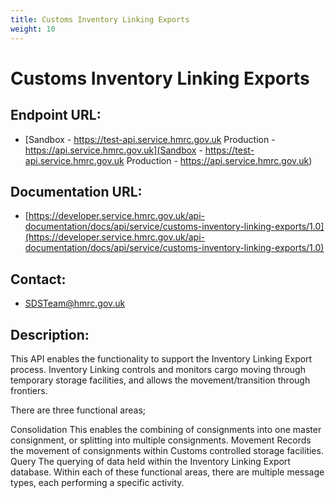 ```yaml
---
title: Customs Inventory Linking Exports
weight: 10
---
```


# Customs Inventory Linking Exports

## Endpoint URL:
 - [Sandbox - https://test-api.service.hmrc.gov.uk 
Production - https://api.service.hmrc.gov.uk](Sandbox - https://test-api.service.hmrc.gov.uk 
Production - https://api.service.hmrc.gov.uk)

## Documentation URL:
 - [https://developer.service.hmrc.gov.uk/api-documentation/docs/api/service/customs-inventory-linking-exports/1.0](https://developer.service.hmrc.gov.uk/api-documentation/docs/api/service/customs-inventory-linking-exports/1.0)

## Contact:
 - [SDSTeam@hmrc.gov.uk](mailto:SDSTeam@hmrc.gov.uk)

## Description:
This API enables the functionality to support the Inventory Linking Export process. Inventory Linking controls and monitors cargo moving through temporary storage facilities, and allows the movement/transition through frontiers.

There are three functional areas;

Consolidation This enables the combining of consignments into one master consignment, or splitting into multiple consignments.
Movement Records the movement of consignments within Customs controlled storage facilities.
Query The querying of data held within the Inventory Linking Export database.
Within each of these functional areas, there are multiple message types, each performing a specific activity.

